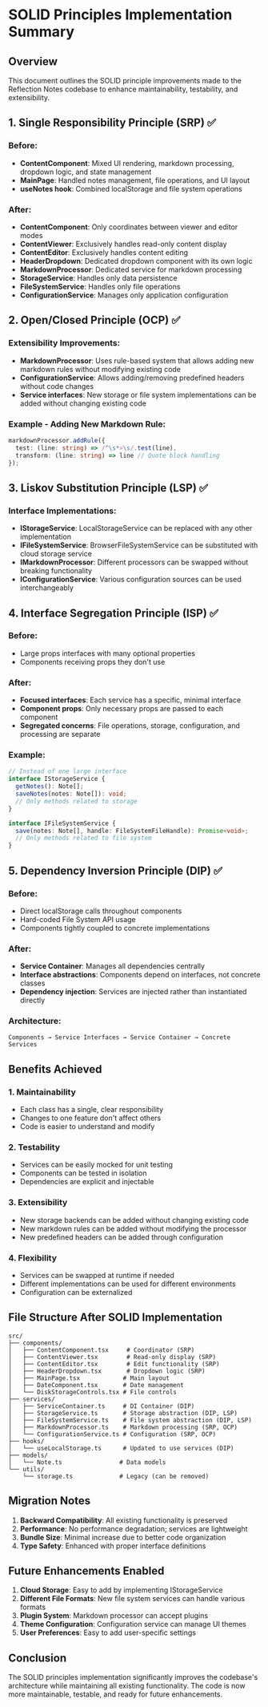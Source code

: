 # SOLID Principles Implementation Summary

## Overview
This document outlines the SOLID principle improvements made to the Reflection Notes codebase to enhance maintainability, testability, and extensibility.

## 1. Single Responsibility Principle (SRP) ✅

### Before:
- **ContentComponent**: Mixed UI rendering, markdown processing, dropdown logic, and state management
- **MainPage**: Handled notes management, file operations, and UI layout
- **useNotes hook**: Combined localStorage and file system operations

### After:
- **ContentComponent**: Only coordinates between viewer and editor modes
- **ContentViewer**: Exclusively handles read-only content display
- **ContentEditor**: Exclusively handles content editing
- **HeaderDropdown**: Dedicated dropdown component with its own logic
- **MarkdownProcessor**: Dedicated service for markdown processing
- **StorageService**: Handles only data persistence
- **FileSystemService**: Handles only file operations
- **ConfigurationService**: Manages only application configuration

## 2. Open/Closed Principle (OCP) ✅

### Extensibility Improvements:
- **MarkdownProcessor**: Uses rule-based system that allows adding new markdown rules without modifying existing code
- **ConfigurationService**: Allows adding/removing predefined headers without code changes
- **Service interfaces**: New storage or file system implementations can be added without changing existing code

### Example - Adding New Markdown Rule:
```typescript
markdownProcessor.addRule({
  test: (line: string) => /^\s*>\s/.test(line),
  transform: (line: string) => line // Quote block handling
});
```

## 3. Liskov Substitution Principle (LSP) ✅

### Interface Implementations:
- **IStorageService**: LocalStorageService can be replaced with any other implementation
- **IFileSystemService**: BrowserFileSystemService can be substituted with cloud storage service
- **IMarkdownProcessor**: Different processors can be swapped without breaking functionality
- **IConfigurationService**: Various configuration sources can be used interchangeably

## 4. Interface Segregation Principle (ISP) ✅

### Before:
- Large props interfaces with many optional properties
- Components receiving props they don't use

### After:
- **Focused interfaces**: Each service has a specific, minimal interface
- **Component props**: Only necessary props are passed to each component
- **Segregated concerns**: File operations, storage, configuration, and processing are separate

### Example:
```typescript
// Instead of one large interface
interface IStorageService {
  getNotes(): Note[];
  saveNotes(notes: Note[]): void;
  // Only methods related to storage
}

interface IFileSystemService {
  save(notes: Note[], handle: FileSystemFileHandle): Promise<void>;
  // Only methods related to file system
}
```

## 5. Dependency Inversion Principle (DIP) ✅

### Before:
- Direct localStorage calls throughout components
- Hard-coded File System API usage
- Components tightly coupled to concrete implementations

### After:
- **Service Container**: Manages all dependencies centrally
- **Interface abstractions**: Components depend on interfaces, not concrete classes
- **Dependency injection**: Services are injected rather than instantiated directly

### Architecture:
```
Components → Service Interfaces → Service Container → Concrete Services
```

## Benefits Achieved

### 1. **Maintainability**
- Each class has a single, clear responsibility
- Changes to one feature don't affect others
- Code is easier to understand and modify

### 2. **Testability**
- Services can be easily mocked for unit testing
- Components can be tested in isolation
- Dependencies are explicit and injectable

### 3. **Extensibility**
- New storage backends can be added without changing existing code
- New markdown rules can be added without modifying the processor
- New predefined headers can be added through configuration

### 4. **Flexibility**
- Services can be swapped at runtime if needed
- Different implementations can be used for different environments
- Configuration can be externalized

## File Structure After SOLID Implementation

```
src/
├── components/
│   ├── ContentComponent.tsx     # Coordinator (SRP)
│   ├── ContentViewer.tsx        # Read-only display (SRP)
│   ├── ContentEditor.tsx        # Edit functionality (SRP)
│   ├── HeaderDropdown.tsx       # Dropdown logic (SRP)
│   ├── MainPage.tsx            # Main layout
│   ├── DateComponent.tsx       # Date management
│   └── DiskStorageControls.tsx # File controls
├── services/
│   ├── ServiceContainer.ts     # DI Container (DIP)
│   ├── StorageService.ts       # Storage abstraction (DIP, LSP)
│   ├── FileSystemService.ts    # File system abstraction (DIP, LSP)
│   ├── MarkdownProcessor.ts    # Markdown processing (SRP, OCP)
│   └── ConfigurationService.ts # Configuration (SRP, OCP)
├── hooks/
│   └── useLocalStorage.ts      # Updated to use services (DIP)
├── models/
│   └── Note.ts                # Data models
└── utils/
    └── storage.ts             # Legacy (can be removed)
```

## Migration Notes

1. **Backward Compatibility**: All existing functionality is preserved
2. **Performance**: No performance degradation; services are lightweight
3. **Bundle Size**: Minimal increase due to better code organization
4. **Type Safety**: Enhanced with proper interface definitions

## Future Enhancements Enabled

1. **Cloud Storage**: Easy to add by implementing IStorageService
2. **Different File Formats**: New file system services can handle various formats
3. **Plugin System**: Markdown processor can accept plugins
4. **Theme Configuration**: Configuration service can manage UI themes
5. **User Preferences**: Easy to add user-specific settings

## Conclusion

The SOLID principles implementation significantly improves the codebase's architecture while maintaining all existing functionality. The code is now more maintainable, testable, and ready for future enhancements.
